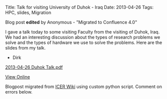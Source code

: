 Title: Talk for visiting University of Duhok - Iraq
Date: 2013-04-26
Tags: HPC, slides, Migration

Blog post **edited** by Anonymous \- "Migrated to Confluence 4.0"

I gave a talk today to some visiting Faculty from the visiting of Duhok, Iraq.
We had an interesting discussion about the types of research problems we solve
and the types of hardware we use to solve the problems. Here are the slides
from my talk.

  * Dirk

[2013-04-26 Duhok Talk.pdf](./images/2013-04-26_Duhok_Talk.pdf)

[View
Online](https://wiki.hpcc.msu.edu/display/~colbrydi@msu.edu/2013/04/26/Talk+for+visiting+University+of+Duhok+-+Iraq)

Blogpost migrated from [ICER Wiki](https://wiki.hpcc.msu.edu/display/~colbrydi@msu.edu/2013/04/26/Talk+for+visiting+University+of+Duhok+-+Iraq) using custom python script. Comment on errors below.
